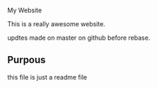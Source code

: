 My Website

This is a really awesome website.

updtes made on master on github before rebase.

## Purpous

this file is just a readme file
